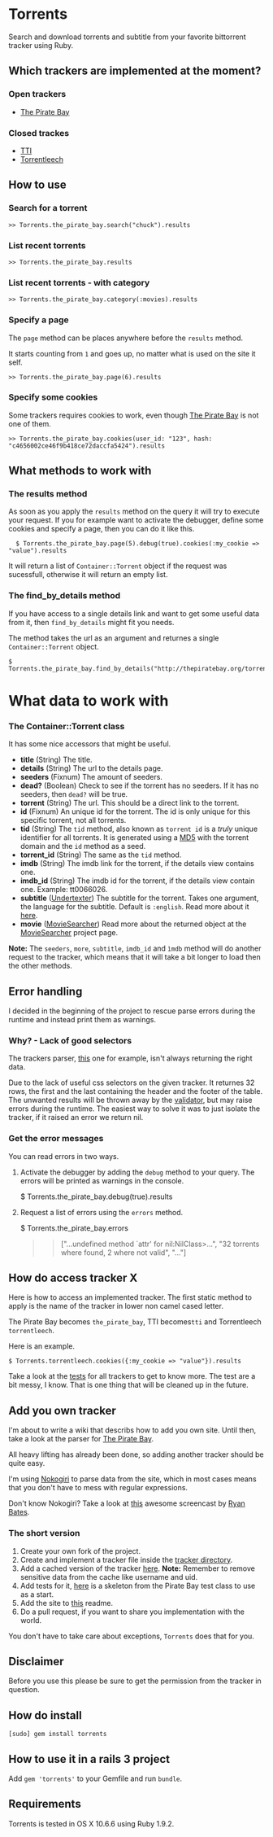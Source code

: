 # Torrents

Search and download torrents and subtitle from your favorite bittorrent tracker using Ruby.

## Which trackers are implemented at the moment?

### Open trackers

- [The Pirate Bay](http://thepiratebay.org/)

### Closed trackes

- [TTI](http://tti.nu/)
- [Torrentleech](http://www.torrentleech.org/)

## How to use

### Search for a torrent

    >> Torrents.the_pirate_bay.search("chuck").results
    
### List recent torrents

    >> Torrents.the_pirate_bay.results
    
### List recent torrents - with category

    >> Torrents.the_pirate_bay.category(:movies).results
    
### Specify a page

The `page` method can be places anywhere before the `results` method.

It starts counting from `1` and goes up, no matter what is used on the site it self.

    >> Torrents.the_pirate_bay.page(6).results

### Specify some cookies

Some trackers requires cookies to work, even though [The Pirate Bay](http://thepiratebay.org/) is not one of them.

    >> Torrents.the_pirate_bay.cookies(user_id: "123", hash: "c4656002ce46f9b418ce72daccfa5424").results

## What methods to work with

### The results method

As soon as you apply the `results` method on the query it will try to execute your request.
If you for example want to activate the debugger, define some cookies and specify a page, then you can do it like this.
      
      $ Torrents.the_pirate_bay.page(5).debug(true).cookies(:my_cookie => "value").results
      
It will return a list of `Container::Torrent` object if the request was sucessfull, otherwise it will return an empty list.

### The find_by_details method

If you have access to a single details link and want to get some useful data from it, then `find_by_details` might fit you needs.

The method takes the url as an argument and returnes a single `Container::Torrent` object.

    $ Torrents.the_pirate_bay.find_by_details("http://thepiratebay.org/torrent/6173093/")

# What data to work with

### The Container::Torrent class

It has some nice accessors that might be useful.

- **title** (String) The title.
- **details** (String) The url to the details page.
- **seeders** (Fixnum) The amount of seeders.
- **dead?** (Boolean) Check to see if the torrent has no seeders. If it has no seeders, then `dead?` will be true.
- **torrent** (String) The url. This should be a direct link to the torrent.
- **id** (Fixnum) An unique id for the torrent. The id is only unique for this specific torrent, not all torrents.
- **tid** (String) The `tid` method, also known as `torrent id` is a *truly* unique identifier for all torrents. It is generated using a [MD5](http://sv.wikipedia.org/wiki/MD5) with the torrent domain and the `id` method as a seed.
- **torrent_id** (String) The same as the `tid` method.
- **imdb** (String) The imdb link for the torrent, if the details view contains one. 
- **imdb_id** (String) The imdb id for the torrent, if the details view contain one. Example: tt0066026.
- **subtitle** ([Undertexter](https://github.com/oleander/Undertexter)) The subtitle for the torrent. Takes one argument, the language for the subtitle. Default is `:english`. Read more about it [here](https://github.com/oleander/Undertexter).
- **movie** ([MovieSearcher](https://github.com/oleander/MovieSearcher)) Read more about the returned object at the [MovieSearcher](https://github.com/oleander/MovieSearcher) project page.

**Note:** The `seeders`, `more`, `subtitle`, `imdb_id` and `ìmdb` method will do another request to the tracker, which means that it will take a bit longer to load then the other methods.

## Error handling

I decided in the beginning of the project to rescue parse errors during the runtime and instead print them as warnings.

### Why? - Lack of good selectors

The trackers parser, [this](https://github.com/oleander/Torrents/blob/master/lib/torrents/trackers/the_pirate_bay.rb) one for example, isn't always returning the right data. 

Due to the lack of useful css selectors on the given tracker. It returnes 32 rows, the first and the last containing the header and the footer of the table.
The unwanted results will be thrown away by the [validator](https://github.com/oleander/Torrents/blob/master/lib/torrents/container.rb#L141), but may raise errors during the runtime.
The easiest way to solve it was to just isolate the tracker, if it raised an error we return nil.

### Get the error messages

You can read errors in two ways.

1. Activate the debugger by adding the `debug` method to your query. The errors will be printed as warnings in the console.

    $ Torrents.the_pirate_bay.debug(true).results

2. Request a list of errors using the `errors` method.

    $ Torrents.the_pirate_bay.errors
    >> ["...undefined method `attr' for nil:NilClass>...", "32 torrents where found, 2 where not valid", "..."]

## How do access tracker X

Here is how to access an implemented tracker.
The first static method to apply is the name of the tracker in lower non camel cased letter.

The Pirate Bay becomes `the_pirate_bay`, TTI becomes`tti` and Torrentleech `torrentleech`.

Here is an example.

    $ Torrents.torrentleech.cookies({:my_cookie => "value"}).results 

Take a look at the [tests](https://github.com/oleander/Torrents/tree/master/spec/trackers) for all trackers to get to know more.
The test are a bit messy, I know. That is one thing that will be cleaned up in the future.

## Add you own tracker

I'm about to write a wiki that describs how to add you own site.
Until then, take a look at the parser for [The Pirate Bay](https://github.com/oleander/Torrents/blob/master/lib/torrents/trackers/the_pirate_bay.rb).

All heavy lifting has already been done, so adding another tracker should be quite easy.

I'm using [Nokogiri](http://nokogiri.org/) to parse data from the site, which in most cases means that you don't have to mess with regular expressions.

Don't know Nokogiri? Take a look at [this](http://railscasts.com/episodes/190-screen-scraping-with-nokogiri) awesome screencast by [Ryan Bates](https://github.com/ryanb).

### The short version

1. Create your own fork of the project.
2. Create and implement a tracker file inside the [tracker directory](https://github.com/oleander/Torrents/tree/master/lib/torrents/trackers).
3. Add a cached version of the tracker [here](https://github.com/oleander/Torrents/tree/master/spec/data). **Note:** Remember to remove sensitive data from the cache like username and uid.
4. Add tests for it, [here](https://github.com/oleander/Torrents/blob/master/spec/trackers/the_pirate_bay_spec.rb) is a skeleton from the Pirate Bay test class to use as a start.
5. Add the site to [this](https://github.com/oleander/Torrents/blob/master/README.md) readme.
6. Do a pull request, if you want to share you implementation with the world.

You don't have to take care about exceptions, `Torrents` does that for you.

## Disclaimer

Before you use this please be sure to get the permission from the tracker in question.
 
## How do install

    [sudo] gem install torrents
    
## How to use it in a rails 3 project

Add `gem 'torrents'` to your Gemfile and run `bundle`.

## Requirements

Torrents is tested in OS X 10.6.6 using Ruby 1.9.2.